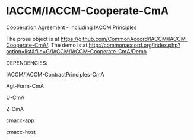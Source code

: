 # IACCM/IACCM-Cooperate-CmA

Cooperation Agreement - including IACCM Principles

The prose object is at <a href="https://github.com/CommonAccord/IACCM/IACCM-Cooperate-CmA">https://github.com/CommonAccord/IACCM/IACCM-Cooperate-CmA/</a>.  The demo is at <a href="http://commonaccord.org/index.php?action=list&file=G/IACCM/IACCM-Cooperate-CmA/Demo/">http://commonaccord.org/index.php?action=list&file=G/IACCM/IACCM-Cooperate-CmA/Demo</a>

DEPENDENCIES:

IACCM/IACCM-ContractPrinciples-CmA

Agt-Form-CmA

U-CmA

Z-CmA

cmacc-app

cmacc-host